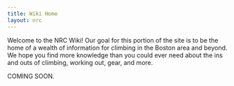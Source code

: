 ```yaml
---
title: Wiki Home
layout: nrc
---
```


Welcome to the NRC Wiki! Our goal for this portion of the site is to be the home of a wealth of information for climbing in the Boston area and beyond. We hope you find more knowledge than you could ever need about the ins and outs of climbing, working out, gear, and more.

COMING SOON.
